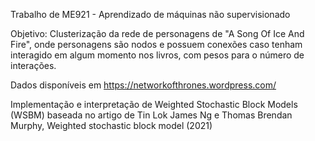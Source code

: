 Trabalho de ME921 - Aprendizado de máquinas não supervisionado

Objetivo: Clusterização da rede de personagens de "A Song Of Ice And Fire", onde personagens são nodos e possuem conexões caso tenham interagido em algum momento nos livros, com pesos para o número de interações.

Dados disponíveis em https://networkofthrones.wordpress.com/

Implementação e interpretação de Weighted Stochastic Block Models (WSBM) baseada no artigo de Tin Lok James Ng e Thomas Brendan Murphy, Weighted stochastic block model (2021)
